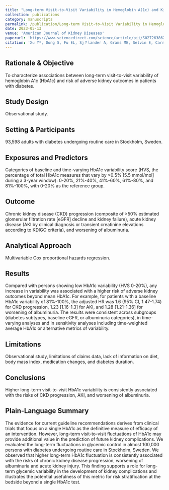 ```yaml
---
title: "Long-term Visit-to-Visit Variability in Hemoglobin A(1c) and Kidney-Related Outcomes in Persons With Diabetes."
collection: publications
category: manuscripts
permalink: /publication/Long-term Visit-to-Visit Variability in Hemoglobin A(1c) and Kidney-Related Outcomes in Persons With Diabetes.
date: 2023-05-13
venue: 'American Journal of Kidney Diseases'
paperurl: 'https://www.sciencedirect.com/science/article/pii/S0272638623006285?via%3Dihub'
citation: 'Xu Y*, Dong S, Fu EL, Sj？lander A, Grams ME, Selvin E, Carrero JJ(2023). &quot;Long-term Visit-to-Visit Variability in Hemoglobin A(1c) and Kidney-Related Outcomes in Persons With Diabetes.&quot; <i>American Journal of Kidney Diseases</i>. 2023;82(3):254-256.'
---
```


## Rationale & Objective
To characterize associations between long-term visit-to-visit variability of hemoglobin A1c (HbA1c) and risk of adverse kidney outcomes in patients with diabetes.

## Study Design
Observational study.

## Setting & Participants
93,598 adults with diabetes undergoing routine care in Stockholm, Sweden.

## Exposures and Predictors
Categories of baseline and time-varying HbA1c variability score (HVS, the percentage of total HbA1c measures that vary by >0.5% [5.5 mmol/mol] during a 3-year window): 0-20%, 21%-40%, 41%-60%, 61%-80%, and 81%-100%, with 0-20% as the reference group.

## Outcome
Chronic kidney disease (CKD) progression (composite of >50% estimated glomerular filtration rate [eGFR] decline and kidney failure), acute kidney disease (AKI by clinical diagnosis or transient creatinine elevations according to KDIGO criteria), and worsening of albuminuria.

## Analytical Approach
Multivariable Cox proportional hazards regression.

## Results
Compared with persons showing low HbA1c variability (HVS 0-20%), any increase in variability was associated with a higher risk of adverse kidney outcomes beyond mean HbA1c. For example, for patients with a baseline HbA1c variability of 81%-100%, the adjusted HR was 1.6 (95% CI, 1.47-1.74) for CKD progression, 1.23 [1.16-1.3] for AKI, and 1.28 [1.21-1.36] for worsening of albuminuria. The results were consistent across subgroups (diabetes subtypes, baseline eGFR, or albuminuria categories), in time-varying analyses and in sensitivity analyses including time-weighted average HbA1c or alternative metrics of variability.

## Limitations
Observational study, limitations of claims data, lack of information on diet, body mass index, medication changes, and diabetes duration.

## Conclusions
Higher long-term visit-to-visit HbA1c variability is consistently associated with the risks of CKD progression, AKI, and worsening of albuminuria.

## Plain-Language Summary
The evidence for current guideline recommendations derives from clinical trials that focus on a single HbA1c as the definitive measure of efficacy of an intervention. However, long-term visit-to-visit fluctuations of HbA1c may provide additional value in the prediction of future kidney complications. We evaluated the long-term fluctuations in glycemic control in almost 100,000 persons with diabetes undergoing routine care in Stockholm, Sweden. We observed that higher long-term HbA1c fluctuation is consistently associated with the risks of chronic kidney disease progression, worsening of albuminuria and acute kidney injury. This finding supports a role for long-term glycemic variability in the development of kidney complications and illustrates the potential usefulness of this metric for risk stratification at the bedside beyond a single HbA1c test.